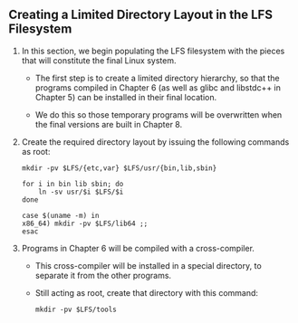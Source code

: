 ## Creating a Limited Directory Layout in the LFS Filesystem 

1. In this section, we begin populating the LFS filesystem with the pieces that will constitute the final Linux system. 
    
    * The first step is to create a limited directory hierarchy, so that the programs compiled in Chapter 6 (as well as glibc and libstdc++ in Chapter 5) can be installed in their final location. 
    
    * We do this so those temporary programs will be overwritten when the final versions are built in Chapter 8. 

2. Create the required directory layout by issuing the following commands as root: 

    ```
    mkdir -pv $LFS/{etc,var} $LFS/usr/{bin,lib,sbin}

    for i in bin lib sbin; do
        ln -sv usr/$i $LFS/$i
    done

    case $(uname -m) in
    x86_64) mkdir -pv $LFS/lib64 ;;
    esac
    ```

3. Programs in Chapter 6 will be compiled with a cross-compiler. 

    * This cross-compiler will be installed in a special directory, to separate it from the other programs. 
    
    * Still acting as root, create that directory with this command: 

        ```
        mkdir -pv $LFS/tools
        ```